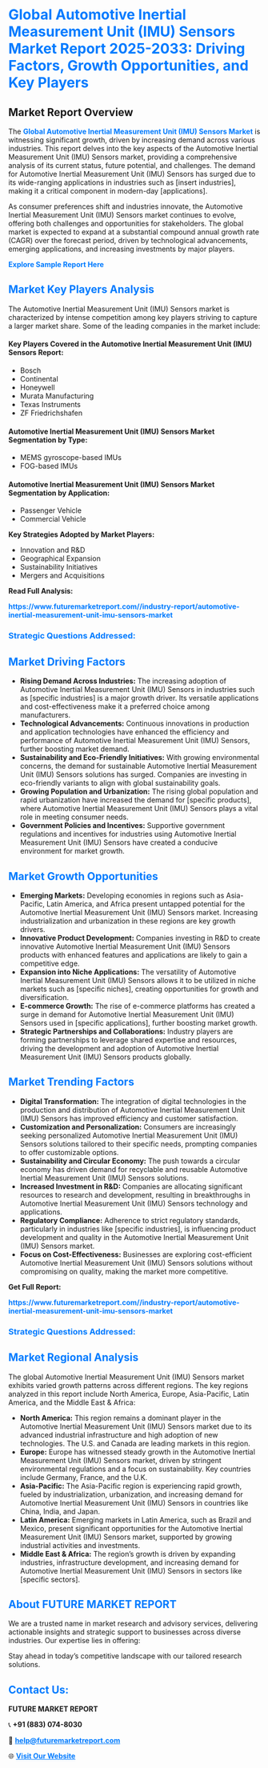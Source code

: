 <h1 style="color: #007BFF;">Global Automotive Inertial Measurement Unit (IMU) Sensors Market Report 2025-2033: Driving Factors, Growth Opportunities, and Key Players</h1>

<section id="overview">
<h2>Market Report Overview</h2>
<p>The <a href="https://www.futuremarketreport.com//industry-report/automotive-inertial-measurement-unit-imu-sensors-market" style="color: #007BFF; text-decoration: none;"><strong>Global Automotive Inertial Measurement Unit (IMU) Sensors Market</strong></a> is witnessing significant growth, driven by increasing demand across various industries. This report delves into the key aspects of the Automotive Inertial Measurement Unit (IMU) Sensors market, providing a comprehensive analysis of its current status, future potential, and challenges. The demand for Automotive Inertial Measurement Unit (IMU) Sensors has surged due to its wide-ranging applications in industries such as [insert industries], making it a critical component in modern-day [applications].</p>
<p>As consumer preferences shift and industries innovate, the Automotive Inertial Measurement Unit (IMU) Sensors market continues to evolve, offering both challenges and opportunities for stakeholders. The global market is expected to expand at a substantial compound annual growth rate (CAGR) over the forecast period, driven by technological advancements, emerging applications, and increasing investments by major players.</p>
</section>

<section id="overview">
<p><a href="https://www.futuremarketreport.com//request-sample/reportId=48270" style="color: #007BFF; text-decoration: none;"><strong>Explore Sample Report Here</strong></a></p>
</section>

<section id="key-players">
<h2 style="color: #007BFF;">Market Key Players Analysis</h2>
<p>The Automotive Inertial Measurement Unit (IMU) Sensors market is characterized by intense competition among key players striving to capture a larger market share. Some of the leading companies in the market include:</p>
<h4>Key Players Covered in the Automotive Inertial Measurement Unit (IMU) Sensors Report:</h4>
<ul><li>Bosch</li><li>Continental</li><li>Honeywell</li><li>Murata Manufacturing</li><li>Texas Instruments</li><li>ZF Friedrichshafen</li></ul>
<h4>Automotive Inertial Measurement Unit (IMU) Sensors Market Segmentation by Type:</h4>
<ul><li>MEMS gyroscope-based IMUs</li><li>FOG-based IMUs</li></ul>

<h4>Automotive Inertial Measurement Unit (IMU) Sensors Market Segmentation by Application:</h4>
<ul><li>Passenger Vehicle</li><li>Commercial Vehicle</li></ul>
<p><strong>Key Strategies Adopted by Market Players:</strong></p>
<ul>
<li>Innovation and R&D</li>
<li>Geographical Expansion</li>
<li>Sustainability Initiatives</li>
<li>Mergers and Acquisitions</li>
</ul>
</section>

<section>
<p><strong>Read Full Analysis: </strong></p><a href="https://www.futuremarketreport.com//industry-report/automotive-inertial-measurement-unit-imu-sensors-market" style="color: #007BFF; text-decoration: none;"><strong>https://www.futuremarketreport.com//industry-report/automotive-inertial-measurement-unit-imu-sensors-market</strong></a>
<h3 style="color: #007BFF;">Strategic Questions Addressed:</h3>
</section>

<section id="driving-factors">
<h2 style="color: #007BFF;">Market Driving Factors</h2>
<ul>
<li><strong>Rising Demand Across Industries:</strong> The increasing adoption of Automotive Inertial Measurement Unit (IMU) Sensors in industries such as [specific industries] is a major growth driver. Its versatile applications and cost-effectiveness make it a preferred choice among manufacturers.</li>
<li><strong>Technological Advancements:</strong> Continuous innovations in production and application technologies have enhanced the efficiency and performance of Automotive Inertial Measurement Unit (IMU) Sensors, further boosting market demand.</li>
<li><strong>Sustainability and Eco-Friendly Initiatives:</strong> With growing environmental concerns, the demand for sustainable Automotive Inertial Measurement Unit (IMU) Sensors solutions has surged. Companies are investing in eco-friendly variants to align with global sustainability goals.</li>
<li><strong>Growing Population and Urbanization:</strong> The rising global population and rapid urbanization have increased the demand for [specific products], where Automotive Inertial Measurement Unit (IMU) Sensors plays a vital role in meeting consumer needs.</li>
<li><strong>Government Policies and Incentives:</strong> Supportive government regulations and incentives for industries using Automotive Inertial Measurement Unit (IMU) Sensors have created a conducive environment for market growth.</li>
</ul>
</section>

<section id="growth-opportunities">
<h2 style="color: #007BFF;">Market Growth Opportunities</h2>
<ul>
<li><strong>Emerging Markets:</strong> Developing economies in regions such as Asia-Pacific, Latin America, and Africa present untapped potential for the Automotive Inertial Measurement Unit (IMU) Sensors market. Increasing industrialization and urbanization in these regions are key growth drivers.</li>
<li><strong>Innovative Product Development:</strong> Companies investing in R&D to create innovative Automotive Inertial Measurement Unit (IMU) Sensors products with enhanced features and applications are likely to gain a competitive edge.</li>
<li><strong>Expansion into Niche Applications:</strong> The versatility of Automotive Inertial Measurement Unit (IMU) Sensors allows it to be utilized in niche markets such as [specific niches], creating opportunities for growth and diversification.</li>
<li><strong>E-commerce Growth:</strong> The rise of e-commerce platforms has created a surge in demand for Automotive Inertial Measurement Unit (IMU) Sensors used in [specific applications], further boosting market growth.</li>
<li><strong>Strategic Partnerships and Collaborations:</strong> Industry players are forming partnerships to leverage shared expertise and resources, driving the development and adoption of Automotive Inertial Measurement Unit (IMU) Sensors products globally.</li>
</ul>
</section>

<section id="trending-factors">
<h2 style="color: #007BFF;">Market Trending Factors</h2>
<ul>
<li><strong>Digital Transformation:</strong> The integration of digital technologies in the production and distribution of Automotive Inertial Measurement Unit (IMU) Sensors has improved efficiency and customer satisfaction.</li>
<li><strong>Customization and Personalization:</strong> Consumers are increasingly seeking personalized Automotive Inertial Measurement Unit (IMU) Sensors solutions tailored to their specific needs, prompting companies to offer customizable options.</li>
<li><strong>Sustainability and Circular Economy:</strong> The push towards a circular economy has driven demand for recyclable and reusable Automotive Inertial Measurement Unit (IMU) Sensors solutions.</li>
<li><strong>Increased Investment in R&D:</strong> Companies are allocating significant resources to research and development, resulting in breakthroughs in Automotive Inertial Measurement Unit (IMU) Sensors technology and applications.</li>
<li><strong>Regulatory Compliance:</strong> Adherence to strict regulatory standards, particularly in industries like [specific industries], is influencing product development and quality in the Automotive Inertial Measurement Unit (IMU) Sensors market.</li>
<li><strong>Focus on Cost-Effectiveness:</strong> Businesses are exploring cost-efficient Automotive Inertial Measurement Unit (IMU) Sensors solutions without compromising on quality, making the market more competitive.</li>
</ul>
</section>

<section>
<p><strong>Get Full Report: </strong></p><a href="https://www.futuremarketreport.com//industry-report/automotive-inertial-measurement-unit-imu-sensors-market" style="color: #007BFF; text-decoration: none;"><strong>https://www.futuremarketreport.com//industry-report/automotive-inertial-measurement-unit-imu-sensors-market</strong></a>
<h3 style="color: #007BFF;">Strategic Questions Addressed:</h3>
</section>


<section id="regional-analysis">
<h2 style="color: #007BFF;">Market Regional Analysis</h2>
<p>The global Automotive Inertial Measurement Unit (IMU) Sensors market exhibits varied growth patterns across different regions. The key regions analyzed in this report include North America, Europe, Asia-Pacific, Latin America, and the Middle East & Africa:</p>
<ul>
<li><strong>North America:</strong> This region remains a dominant player in the Automotive Inertial Measurement Unit (IMU) Sensors market due to its advanced industrial infrastructure and high adoption of new technologies. The U.S. and Canada are leading markets in this region.</li>
<li><strong>Europe:</strong> Europe has witnessed steady growth in the Automotive Inertial Measurement Unit (IMU) Sensors market, driven by stringent environmental regulations and a focus on sustainability. Key countries include Germany, France, and the U.K.</li>
<li><strong>Asia-Pacific:</strong> The Asia-Pacific region is experiencing rapid growth, fueled by industrialization, urbanization, and increasing demand for Automotive Inertial Measurement Unit (IMU) Sensors in countries like China, India, and Japan.</li>
<li><strong>Latin America:</strong> Emerging markets in Latin America, such as Brazil and Mexico, present significant opportunities for the Automotive Inertial Measurement Unit (IMU) Sensors market, supported by growing industrial activities and investments.</li>
<li><strong>Middle East & Africa:</strong> The region’s growth is driven by expanding industries, infrastructure development, and increasing demand for Automotive Inertial Measurement Unit (IMU) Sensors in sectors like [specific sectors].</li>
</ul>
</section>

<footer>
<h2 style="color: #007BFF;">About FUTURE MARKET REPORT</h2>
<p>We are a trusted name in market research and advisory services, delivering actionable insights and strategic support to businesses across diverse industries. Our expertise lies in offering:</p>

<p>Stay ahead in today’s competitive landscape with our tailored research solutions.</p>

<h2 style="color: #007BFF;">Contact Us:</h2>
<p><strong>FUTURE MARKET REPORT</strong></p>
<p>📞 <strong>+91 (883) 074-8030</strong></p>
<p>📧 <strong><a href="mailto:help@futuremarketreport.com" style="color: #007BFF;">help@futuremarketreport.com</a></strong></p>
<p>🌐 <strong><a href="https://www.futuremarketreport.com/" style="color: #007BFF;">Visit Our Website</a></strong></p>
</footer>